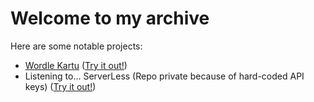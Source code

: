 # Welcome to my archive

Here are some notable projects:
- [Wordle Kartu](https://github.com/ghostwolfarchive/WordleKartu) ([Try it out!](https://wordlekartu.onrender.com/))
- Listening to... ServerLess (Repo private because of hard-coded API keys) ([Try it out!](https://listening-to-serverless.vercel.app/))
